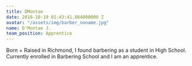```yaml
---
title: DMontae
date: 2018-10-19 01:43:41.864000000 Z
avatar: "/assets/img/barber_noname.jpg"
name: D'Montae J.
team_position: Apprentice
---
```


Born + Raised in Richmond, I found barbering as a student in High School.  Currently enrolled in Barbering School and I am an apprentice.
